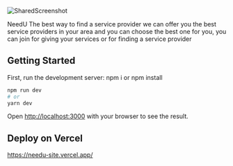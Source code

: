 ![SharedScreenshot](https://user-images.githubusercontent.com/88273616/208978727-23aea87a-3157-499a-8528-adfa8f337ad5.jpg)

NeedU The best way to find a service provider we can offer you the best service providers in your area and you can choose the best one for you, you can join for giving your services or for finding a service provider


## Getting Started

First, run the development server:
npm i or npm install
```bash
npm run dev
# or
yarn dev
```

Open [http://localhost:3000](http://localhost:3000) with your browser to see the result.
## Deploy on Vercel
https://needu-site.vercel.app/
